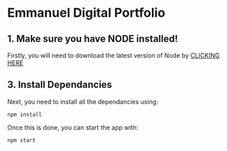 # Emmanuel Digital Portfolio

## 1. Make sure you have NODE installed!

Firstly, you will need to download the latest version of Node by <a href="https://nodejs.org/en/download/">CLICKING HERE</a>

## 3. Install Dependancies

Next, you need to install all the dependancies using:

`npm install`

Once this is done, you can start the app with:

`npm start`
